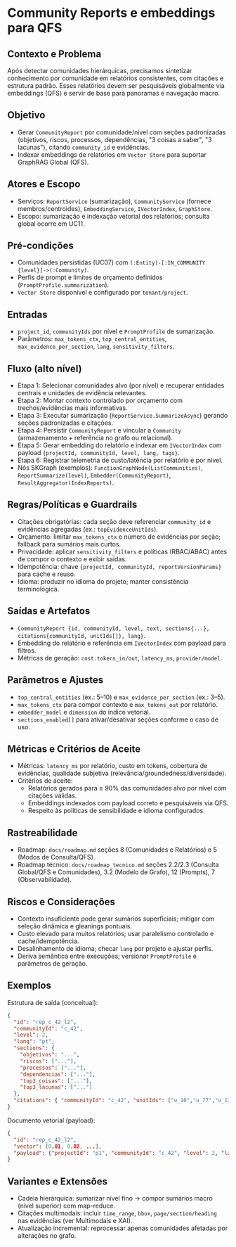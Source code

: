 # Community Reports e embeddings para QFS

## Contexto e Problema
Após detectar comunidades hierárquicas, precisamos sintetizar conhecimento por comunidade em relatórios consistentes, com citações e estrutura padrão. Esses relatórios devem ser pesquisáveis globalmente via embeddings (QFS) e servir de base para panoramas e navegação macro.

## Objetivo
- Gerar `CommunityReport` por comunidade/nível com seções padronizadas (objetivos, riscos, processos, dependências, "3 coisas a saber", "3 lacunas"), citando `community_id` e evidências.
- Indexar embeddings de relatórios em `Vector Store` para suportar GraphRAG Global (QFS).

## Atores e Escopo
- Serviços: `ReportService` (sumarização), `CommunityService` (fornece membros/centroides), `EmbeddingService`, `IVectorIndex`, `GraphStore`.
- Escopo: sumarização e indexação vetorial dos relatórios; consulta global ocorre em UC11.

## Pré-condições
- Comunidades persistidas (UC07) com `(:Entity)-[:IN_COMMUNITY {level}]->(:Community)`.
- Perfis de prompt e limites de orçamento definidos (`PromptProfile.summarization`).
- `Vector Store` disponível e configurado por `tenant/project`.

## Entradas
- `project_id`, `communityIds` por nível e `PromptProfile` de sumarização.
- Parâmetros: `max_tokens_ctx`, `top_central_entities`, `max_evidence_per_section`, `lang`, `sensitivity_filters`.

## Fluxo (alto nível)
- Etapa 1: Selecionar comunidades alvo (por nível) e recuperar entidades centrais e unidades de evidência relevantes.
- Etapa 2: Montar contexto controlado por orçamento com trechos/evidências mais informativas.
- Etapa 3: Executar sumarização (`ReportService.SummarizeAsync`) gerando seções padronizadas e citações.
- Etapa 4: Persistir `CommunityReport` e vincular a `Community` (armazenamento + referência no grafo ou relacional).
- Etapa 5: Gerar embedding do relatório e indexar em `IVectorIndex` com payload `{projectId, communityId, level, lang, tags}`.
- Etapa 6: Registrar telemetria de custo/latência por relatório e por nível.
- Nós SKGraph (exemplos): `FunctionGraphNode(ListCommunities)`, `ReportSummarize(level)`, `Embedder(CommunityReport)`, `ResultAggregator(IndexReports)`.

## Regras/Políticas e Guardrails
- Citações obrigatórias: cada seção deve referenciar `community_id` e evidências agregadas (ex.: `topEvidenceUnitIds`).
- Orçamento: limitar `max_tokens_ctx` e número de evidências por seção; fallback para sumários mais curtos.
- Privacidade: aplicar `sensitivity_filters` e políticas (RBAC/ABAC) antes de compor o contexto e exibir saídas.
- Idempotência: chave `{projectId, communityId, reportVersionParams}` para cache e reuso.
- Idioma: produzir no idioma do projeto; manter consistência terminológica.

## Saídas e Artefatos
- `CommunityReport {id, communityId, level, text, sections{...}, citations{communityId, unitIds[]}, lang}`.
- Embedding do relatório e referência em `IVectorIndex` com payload para filtros.
- Métricas de geração: `cost.tokens_in/out`, `latency_ms`, `provider/model`.

## Parâmetros e Ajustes
- `top_central_entities` (ex.: 5–10) e `max_evidence_per_section` (ex.: 3–5).
- `max_tokens_ctx` para compor contexto e `max_tokens_out` por relatório.
- `embedder_model` e `dimension` do índice vetorial.
- `sections_enabled[]` para ativar/desativar seções conforme o caso de uso.

## Métricas e Critérios de Aceite
- Métricas: `latency_ms` por relatório, custo em tokens, cobertura de evidências, qualidade subjetiva (relevância/groundedness/diversidade).
- Critérios de aceite:
  - Relatórios gerados para ≥ 90% das comunidades alvo por nível com citações válidas.
  - Embeddings indexados com payload correto e pesquisáveis via QFS.
  - Respeito às políticas de sensibilidade e idioma configurados.

## Rastreabilidade
- Roadmap: `docs/roadmap.md` seções 8 (Comunidades e Relatórios) e 5 (Modos de Consulta/QFS).
- Roadmap técnico: `docs/roadmap_tecnico.md` seções 2.2/2.3 (Consulta Global/QFS e Comunidades), 3.2 (Modelo de Grafo), 12 (Prompts), 7 (Observabilidade).

## Riscos e Considerações
- Contexto insuficiente pode gerar sumários superficiais; mitigar com seleção dinâmica e gleanings pontuais.
- Custo elevado para muitos relatórios; usar paralelismo controlado e cache/idempotência.
- Desalinhamento de idioma; checar `lang` por projeto e ajustar perfis.
- Deriva semântica entre execuções; versionar `PromptProfile` e parâmetros de geração.

## Exemplos
Estrutura de saída (conceitual):
```json
{
  "id": "rep_c_42_l2",
  "communityId": "c_42",
  "level": 2,
  "lang": "pt",
  "sections": {
    "objetivos": "...",
    "riscos": ["..."],
    "processos": ["..."],
    "dependencias": ["..."],
    "top3_coisas": ["..."],
    "top3_lacunas": ["..."]
  },
  "citations": { "communityId": "c_42", "unitIds": ["u_10","u_77","u_130"] }
}
```

Documento vetorial (payload):
```json
{
  "id": "rep_c_42_l2",
  "vector": [0.01, 0.02, ...],
  "payload": {"projectId": "p1", "communityId": "c_42", "level": 2, "lang": "pt", "tags": ["seguranca","lgpd"]}
}
```

## Variantes e Extensões
- Cadeia hierárquica: sumarizar nível fino → compor sumários macro (nível superior) com map-reduce.
- Citações multimodais: incluir `time_range`, `bbox`, `page/section/heading` nas evidências (ver Multimodais e XAI).
- Atualização incremental: reprocessar apenas comunidades afetadas por alterações no grafo.
